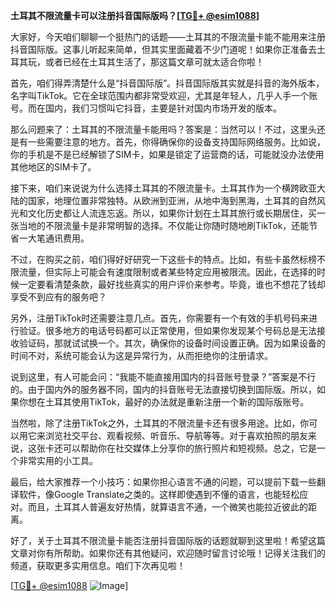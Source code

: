 **土耳其不限流量卡可以注册抖音国际版吗？[[TG💪+ @esim1088](https://t.me/s/esim1088)]**

大家好，今天咱们聊聊一个挺热门的话题——土耳其的不限流量卡能不能用来注册抖音国际版。这事儿听起来简单，但其实里面藏着不少门道呢！如果你正准备去土耳其玩，或者已经在土耳其生活了，那这篇文章可就太适合你啦！

首先，咱们得弄清楚什么是“抖音国际版”。抖音国际版其实就是抖音的海外版本，名字叫TikTok。它在全球范围内都非常受欢迎，尤其是年轻人，几乎人手一个账号。而在国内，我们习惯叫它抖音，主要是针对国内市场开发的版本。

那么问题来了：土耳其的不限流量卡能用吗？答案是：当然可以！不过，这里头还是有一些需要注意的地方。首先，你得确保你的设备支持国际网络服务。比如说，你的手机是不是已经解锁了SIM卡，如果是锁定了运营商的话，可能就没办法使用其他地区的SIM卡了。

接下来，咱们来说说为什么选择土耳其的不限流量卡。土耳其作为一个横跨欧亚大陆的国家，地理位置非常独特。从欧洲到亚洲，从地中海到黑海，土耳其的自然风光和文化历史都让人流连忘返。所以，如果你计划在土耳其旅行或长期居住，买一张当地的不限流量卡是非常明智的选择。不仅能让你随时随地刷TikTok，还能节省一大笔通讯费用。

不过，在购买之前，咱们得好好研究一下这些卡的特点。比如，有些卡虽然标榜不限流量，但实际上可能会有速度限制或者某些特定应用被限流。因此，在选择的时候一定要看清楚条款，最好找些真实的用户评价来参考。毕竟，谁也不想花了钱却享受不到应有的服务吧？

另外，注册TikTok时还需要注意几点。首先，你需要有一个有效的手机号码来进行验证。很多地方的电话号码都可以正常使用，但如果你发现某个号码总是无法接收验证码，那就试试换一个。其次，确保你的设备时间设置正确。因为如果设备的时间不对，系统可能会认为这是异常行为，从而拒绝你的注册请求。

说到这里，有人可能会问：“我能不能直接用国内的抖音账号登录？”答案是不行的。由于国内外的服务器不同，国内的抖音账号无法直接切换到国际版。所以，如果你想在土耳其使用TikTok，最好的办法就是重新注册一个新的国际版账号。

当然啦，除了注册TikTok之外，土耳其的不限流量卡还有很多用途。比如，你可以用它来浏览社交平台、观看视频、听音乐、导航等等。对于喜欢拍照的朋友来说，这张卡还可以帮助你在社交媒体上分享你的旅行照片和短视频。总之，它是一个非常实用的小工具。

最后，给大家推荐一个小技巧：如果你担心语言不通的问题，可以提前下载一些翻译软件，像Google Translate之类的。这样即使遇到不懂的语言，也能轻松应对。而且，土耳其人普遍友好热情，就算语言不通，一个微笑也能拉近彼此的距离。

好了，关于土耳其不限流量卡能否注册抖音国际版的话题就聊到这里啦！希望这篇文章对你有所帮助。如果你还有其他疑问，欢迎随时留言讨论哦！记得关注我们的频道，获取更多实用信息。咱们下次再见啦！

[[TG💪+ @esim1088](https://t.me/s/esim1088) ![Image](https://i.postimg.cc/4NQfJmqS/Snipaste-2025-05-13-00-14-12.png)]